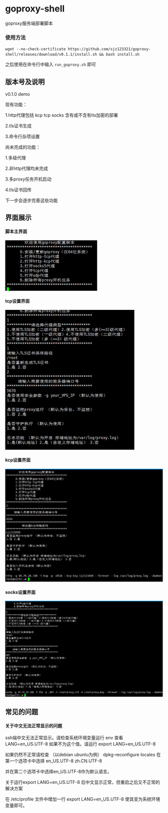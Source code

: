# goproxy-shell

goproxy服务端部署脚本
### 使用方法
`wget --no-check-certificate https://github.com/sjz123321/goproxy-shell/releases/download/v0.1.1/install.sh && bash install.sh`

之后使用在命令行中输入 `run_goproxy.sh` 即可

## 版本号及说明
v0.1.0 demo

现有功能：

1.http代理包括 kcp tcp socks 含有或不含有tls加密的部署

2.tls证书生成

3.命令行杂项设置

尚未完成的功能：

1.多级代理

2.非http代理均未完成

3.多proxy任务开机启动

4.tls证书回传

下一步会逐步完善这些功能

## 界面展示

#### 脚本主界面
![1.1](/pic/main.jpg) 
#### tcp设置界面
![1.2](/pic/tcp.jpg) 
#### kcp设置界面
![1.3](/pic/kcp.jpg) 
#### socks设置界面
![1.4](/pic/socks.jpg) 

## 常见的问题
#### 关于中文无法正常显示的问题

ssh端中文无法正常显示。请检查系统环境变量运行 env 查看 LANG=en_US.UTF-8 如果不为这个值。请运行 export LANG=en_US.UTF-8

如果仍然不正常请检查 （以debian ubuntu为例） dpkg-reconfigure locales 在第一个选项卡中选择 en_US.UTF-8 zh.CN.UTF-8

并在第二个选项卡中选择en_US.UTF-8作为默认语言。

关于运行export LANG=en_US.UTF-8 后中文显示正常，但重启之后又不正常的解决方案

在 /etc/profile 文件中增加一行 export LANG=en_US.UTF-8 使其变为系统环境变量即可。
